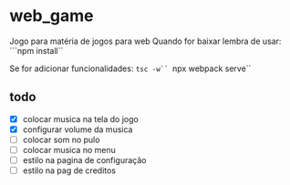 # web_game
Jogo para matéria de jogos para web
Quando for baixar lembra de usar:
```npm install``

Se for adicionar funcionalidades:
```tsc -w``
```npx webpack serve``

## todo
- [x] colocar musica na tela do jogo
- [x] configurar volume da musica
- [ ] colocar som no pulo
- [ ] colocar musica no menu
- [ ] estilo na pagina de configuração
- [ ] estilo na pag de creditos